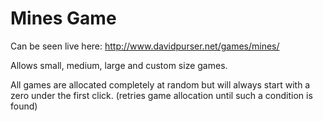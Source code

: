 # Mines Game
Can be seen live here: http://www.davidpurser.net/games/mines/

Allows small, medium, large and custom size games.

All games are allocated completely at random but will always start with a zero under the first click. (retries game allocation until such a condition is found)